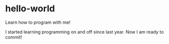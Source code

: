# hello-world
Learn how to program with me!

I started learning programming on and off since last year. Now I am ready to commit!
